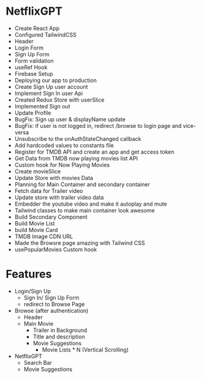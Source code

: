 # NetflixGPT
- Create React App
- Configured TailwindCSS
- Header
- Login Form
- Sign Up Form
- Form validation
- useRef Hook
- Firebase Setup
- Deploying our app to production
- Create Sign Up user account
- Implement Sign In user Api
- Created Redux Store with userSlice
- Implemented Sign out
- Update Profile
- BugFix: Sign up user & displayName update
- BugFix: if user is not logged in, redirect /browse to login page and vice-versa
- Unsubscribe to the onAuthStateChanged callback
- Add hardcoded values to constants file
- Register for TMDB API and create an app and get access token
- Get Data from TMDB now playing movies list API
- Custom hook for Now Playing Movies
- Create movieSlice
- Update Store with movies Data
- Planning for Main Container and secondary container
- Fetch data for Trailer video
- Update store with trailer video data
- Embedder the youtube video and make it autoplay and mute
- Tailwind classes to make main container look awesome
- Build Secondary Component
- Build Movie List
- build Movie Card
- TMDB Image CDN URL
- Made the Browsre page amazing with Tailwind CSS
- usePopularMovies Custom hook

# Features
- Login/Sign Up
    - Sign In/ Sign Up Form
    - redirect to Browse Page
- Browse (after authentication)
    - Header
    - Main Movie
        - Trailer in Background
        - Title and description
        - Movie Suggestions
            - Movie Lists * N (Vertical Scrolling)
- NetflixGPT
    - Search Bar
    - Movie Suggestions